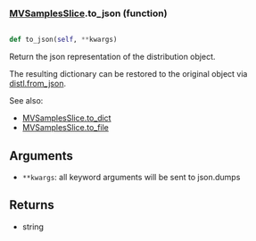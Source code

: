 ### [MVSamplesSlice](MVSamplesSlice.md).to_json (function)


```py

def to_json(self, **kwargs)

```



Return the json representation of the distribution object.

The resulting dictionary can be restored to the original object
via [distl.from_json](distl.from_json.md).

See also:

* [MVSamplesSlice.to_dict](MVSamplesSlice.to_dict.md)
* [MVSamplesSlice.to_file](MVSamplesSlice.to_file.md)

Arguments
---------
* `**kwargs`: all keyword arguments will be sent to json.dumps

Returns
--------
* string

